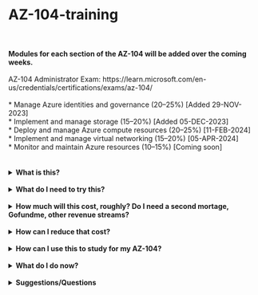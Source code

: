 # AZ-104-training<br>
<br>
<br>
<B>Modules for each section of the AZ-104 will be added over the coming weeks.</B><br>
<br>
AZ-104 Administrator Exam: https://learn.microsoft.com/en-us/credentials/certifications/exams/az-104/<br><br>
* Manage Azure identities and governance (20–25%) [Added 29-NOV-2023] <br>
* Implement and manage storage (15–20%) [Added 05-DEC-2023] <br>
* Deploy and manage Azure compute resources (20–25%) [11-FEB-2024] <br>
* Implement and manage virtual networking (15–20%) [05-APR-2024] <br>
* Monitor and maintain Azure resources (10–15%) [Coming soon] <br>
<br>
<br>
<details>
<summary><b>What is this?</b></summary>
<br>
The intent is to: <br><br> 
<i>Create a set of Users<br>
Create a Groups<br>
Create a number of Virtual Networks and Subnets<br>
Create a number of Storage Accounts in 3 Regions<br>
Create a number of Network Security Groups<br>
Deploy a number of VM's and VMSS's in 3 Regions<br>
Create a Static Site in 3 Regions<br>
Create 2 Network Peerings between 3 Regions<br> 
Create a Bastion in 1 Region</i><br>
<br>
This is to create a badly configured environment where users would need to apply the knowledge gained from AZ-104 to remedy it and improve it. A High-Level Design will find it's way in here soon, so you can see the Resources deployed.<br><br>
This is going to be deployed using TF to allow people to spin it up as needed, and destroy it, without spending hours on building an environment and incurring costs while doing it, and THEN using the environmnet to train in, and keeping it running until they've completed their training because they don't want to tear it all down and manually rebuild it.<br>
<br>
This for now is a VERY rough first-draft, so some of the Terraform Code WILL be re-written to be neater/smoother.<br>
<br>
</details>
<br>
<details>
<summary><b>What do I need to try this?</b></summary><br>
<br>
To use this, you'll need to have the following:<br>
<br><i>
Install Terraform (https://developer.hashicorp.com/terraform/downloads)<br>
Install Visual Studio Code (https://code.visualstudio.com)<br>
Install Github (https://github.com/git-guides/install-git)<br>
Create an Azure Subscription (https://portal.azure.com/)<br>
Install Azure CLI (https://learn.microsoft.com/en-us/cli/azure/install-azure-cli)<br>
An account on the Azure subscription that has an Owner role<br>
</i><br>
</details>
<br>
<details>
<summary><b>How much will this cost, roughly? Do I need a second mortage, Gofundme, other revenue streams?</b></summary>
<br>
I've tried to make this <i>as cheap as possible</i> to run, while giving you the experience of seeing as close to a Real-World scenario as possible.
At the moment, as of Nov 2023, it's costing <b>£9.70</b> to run this setup in a <b>Single Region per day</b>. To run all three Regions, it would cost an <b>estimated £29.10 per day. There are elements that will require a P2 licence for things like MFA, PIM, etc. Where possible, use the free trial for 30 days. But this might be something you'll have to bite down and pay for, for the short period of time you need to use it for.</b>.
<br>
</details>
<br>
<details>
<summary><b>How can I reduce that cost?</b></summary>
<br>
There are several ways to reduce that cost:<br>
1) Sign up to Azure Portal - if it's your first time, you will get a credit of $200 for 30 days. In addition, you'll get to use some resources (At a lower SKU) for free for that month. After that, you may find some resources are still free to use up to 12 months (Some VM's will offer 750 hrs over 12 months, for example). A full list of what's available can be found here: https://azure.microsoft.com/en-gb/pricing/free-services)<br><br>
2) Free Credits - If you have a Visual Studio licence, you will get monthly Azure Credits to use. As of Nov 2023, they are:<br>
<b>Visual Studio Professional</b> - $50 USD<br>
<b>MSDN Platforms</b> - $100<br>
<b>Visual Studio Enterprise</b> - $150<br><br>
3) Azure for Students - Azure for Students offers $100 in Azure Credits to use within 12 months, plus select free services without needing a credit card. To qualify, you need to be 18+ years of age, be on an accredited degree-granting course between 2-4 years, as a full-time student, and apply using your organisation's email address. It's not available for use if you're using an Online Course (Why, I'm not sure. Full-time study is full-time study...) or in professional training from a for-profit organisation. A full list of requirements can be found here: https://azure.microsoft.com/en-us/pricing/offers/ms-azr-0170p/<br><br>
4) Cost Alerting - Setup a Budget, based on how much you're willing to spend. This will be covered during the training (And if you're here, you've likely got an idea on how to do this). This will create a budget for you monthly/quarterly, over a period of time, and will send out alerts if you hit % of your budget. You can also create a Cost Alert based on any sudden increases in your environment.
</details>
<br>
<details>
<summary><b>How can I use this to study for my AZ-104?</b></summary>
<br>
<b>Clone the Repo first</b><br>
1) In Visual Studio, navigate to where you want to store your Github repos. Usually 'CD C:\Users\%YOURNAME%\Desktop\Github' or 'CD C:\Users\%YOURNAME\Github' will do. Just make sure the folder exists first<br>
2) Run 'git clone https://github.com/theangrytech-git/az-104-training.git' to clone the repo to your device.<br>
You should now see a repo appear in Explorer with folders and files relating to this repo.
<br>
<br>
<b>Performing a Terraform Init</b><br>
1) Within Visual Studio's terminal window, run the command 'az login' and sign into your Azure portal when prompted.<br>
2) Select the Subscription that you want to install this to using the following command: 'az account set --subscription "NAMEOFYOURSUBSCRIPTION"'. Once you've done that, run the command 'az account show' and confirm that the subscription displayed matches the one in your Azure portal.<br>
3) Navigate to the repo environment folder using the command 'cd .\az-104-training\environment\' and run the command 'terraform init'. You will now see a message to say 'Terraform initalised'.<br>
4) Perform a Terraform Plan by using `terraform plan -var-file="env.tfvars" -no-color > tfplan.txt`. You will now see a file created called tfplan.txt. You will now see a list of resources that will be created for the first time, but as a rule:<br>
- The `~` symbol is used to represent resources which will be <b>**modified**</b><br>
- The `+` symbol is used to represent resources which are being <b>**created**</b><br>
- The `-` symbol is used to represent resources which are being <b>**destroyed**</b><br>
As this is the first time running this, you should see every resource listed as being created, and nothing being modified or destroyed. If you do, review those resources immediately to confirm what/where/when and why.<br>
5) Perform a Terraform Apply by running the following command: 'terraform apply -var-file="env.tfvars"`. This will run a quick Terraform Plan to confirm what resources are being deployed - once you've reviewed them, type 'yes' and press 'enter'. This will take between 5-10 minutes to fully apply, and at the end of it you'll see a message to say 'Apply complete! Resources: x added, x changed, x destroyed.'<br>
<br>
<br>
<b>Final check</b><br>
1) Log into your Azure portal, and click on 'Resources'.<br>
2) You will now see all of the resources that have been deployed through Terraform.<br>
3) Once you have finished with this, run a 'terraform delete -var-file="env.tfvars"' command and confirm you want to delete all of the resources.<br>
</details>
<br>
<details>
<summary><b>What do I do now?</b></summary><br>
<br>
There will be a series of Readme files for each module - they will contain questions, steps, and things to try out for yourself. They currently sit in the 'environment/1. Exam Questions' folder, there will also be an answer file as well which can be found in the 'environment/2. Exam Answers' folder - so you can try it out for yourself first, and then look at the answer to try out. <br>
<br>
</details>
<br>
<details>
<summary><b>Suggestions/Questions</b></summary><br>
<br>
<B>I've see a problem or am unsure about this task/question, or this is no longer relevant, or why have you done it this way?</B>
This is my first attempt at Terraforming an environment, and combining it with Exam Objectives to help pass an exam.<br>
There may be areas for improvement - and if you spot one, feel free to send it over to me at theangrytech@outlook.com.<br>
I'll update it here for the community to use.<br>
<br>
<b>Why have you written your Terraform Code like this?</b><br>
It's my first major attempt at doing something like this. If you spot a quicker or better way of Terraforming something, drop me a line and I'll take a look.<bR>
I've tried a mixture of things for this one to test them out, so there likely will be better ways of doing some things like utilising local variables better, etc.<br>
I'll revisit the code again further down the line.<br>
</details>
<br>
